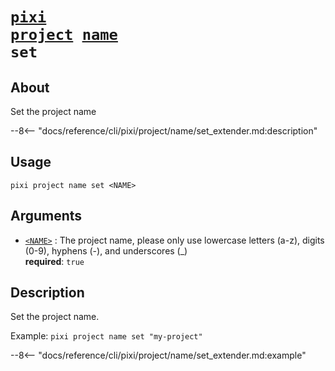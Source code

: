 # <code>[pixi](../../../pixi.md) [project](../../project.md) [name](../name.md) set</code>

## About
Set the project name

--8<-- "docs/reference/cli/pixi/project/name/set_extender.md:description"

## Usage
```
pixi project name set <NAME>
```

## Arguments
- <a id="arg-<NAME>" href="#arg-<NAME>">`<NAME>`</a>
:  The project name, please only use lowercase letters (a-z), digits (0-9), hyphens (-), and underscores (_)
<br>**required**: `true`

## Description
Set the project name.

Example: `pixi project name set "my-project"`


--8<-- "docs/reference/cli/pixi/project/name/set_extender.md:example"
